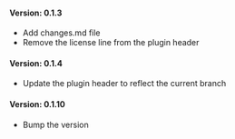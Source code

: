 #### Version: 0.1.3
* Add changes.md file
* Remove the license line from the plugin header

#### Version: 0.1.4
* Update the plugin header to reflect the current branch
#### Version: 0.1.10
* Bump the version